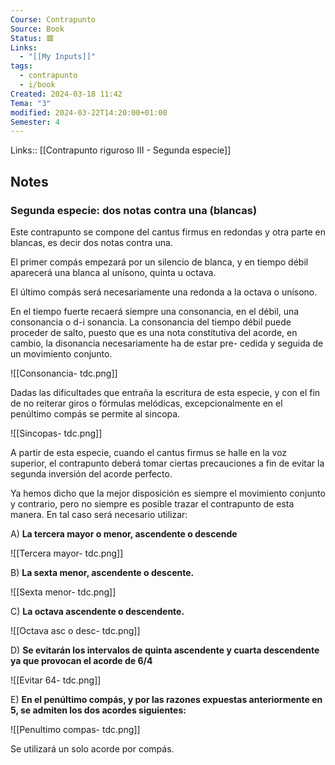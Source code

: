 ```yaml
---
Course: Contrapunto
Source: Book
Status: 🟥
Links:
  - "[[My Inputs]]"
tags:
  - contrapunto
  - i/book
Created: 2024-03-18 11:42
Tema: "3"
modified: 2024-03-22T14:20:00+01:00
Semester: 4
---
```

Links:: [[Contrapunto riguroso III - Segunda especie]]


## Notes

### Segunda especie: dos notas contra una (blancas)

Este contrapunto se compone del cantus firmus en redondas y otra parte en blancas, es decir dos notas contra una.

El primer compás empezará por un silencio de blanca, y en tiempo débil aparecerá una blanca al unísono, quinta u octava.

El último compás será necesariamente una redonda a la octava o unísono.

En el tiempo fuerte recaerá siempre una consonancia, en el débil, una consonancia o d-i sonancia. La consonancia del tiempo débil puede proceder de salto, puesto que es una nota constitutiva del acorde, en cambio, la disonancia necesariamente ha de estar pre- cedida y seguida de un movimiento conjunto.

![[Consonancia- tdc.png]]

Dadas las dificultades que entraña la escritura de esta especie, y con el fin de no reiterar giros o fórmulas melódicas, excepcionalmente en el penúltimo compás se permite al sincopa.

![[Sincopas- tdc.png]]

A partir de esta especie, cuando el cantus firmus se halle en la voz superior, el contrapunto deberá tomar ciertas precauciones a fin de evitar la segunda inversión del acorde perfecto.

Ya hemos dicho que la mejor disposición es siempre el movimiento conjunto y contrario, pero no siempre es posible trazar el contrapunto de esta manera. En tal caso será necesario utilizar:

A) **La tercera mayor o menor, ascendente o descende**

![[Tercera mayor- tdc.png]]

B) **La sexta menor, ascendente o descente.**

![[Sexta menor- tdc.png]]

C) **La octava ascendente o descendente.**

![[Octava asc o desc- tdc.png]]

D) **Se evitarán los intervalos de quinta ascendente y cuarta descendente ya que provocan el acorde de 6/4**

![[Evitar 64- tdc.png]]

E) **En el penúltimo compás, y por las razones expuestas anteriormente en 5, se admiten los dos acordes siguientes:**

![[Penultimo compas- tdc.png]]


Se utilizará un solo acorde por compás.




















